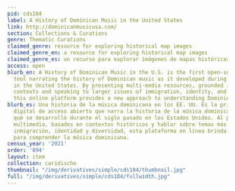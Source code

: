 ```yaml
---
pid: cds184
label: A History of Dominican Music in the United States
link: http://dominicanmusicusa.com/
section: Collections & Curations
genre: Thematic Curations
claimed_genre: resource for exploring historical map images
claimed_genre_en: a resource for exploring historical map images
claimed_genre_es: un recurso para explorar imágenes de mapas históricas
access: open
blurb_en: A History of Dominican Music in the U.S. is the first open-source digital
  tool narrating the history of Dominican music as it developed during the past century
  in the United States. By presenting multi-media resources, grounded in historical
  contexts and speaking to larger issues of immigration, identity, and diversity,
  this online platform provides a new approach to understanding Dominican music.
blurb_es: Una historia de la música dominicana en los EE. UU. Es la primera herramienta
  digital de acceso abierto que narra la historia de la música dominicana a medida
  que se desarrolló durante el siglo pasado en los Estados Unidos. Al presentar recursos
  multimedia, basados en contextos históricos y hablar sobre temas más amplios de
  inmigración, identidad y diversidad, esta plataforma en línea brinda un nuevo enfoque
  para comprender la música dominicana.
census_year: '2021'
order: '094'
layout: item
collection: caridischo
thumbnail: "/img/derivatives/simple/cds184/thumbnail.jpg"
full: "/img/derivatives/simple/cds184/fullwidth.jpg"
---
```

